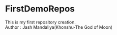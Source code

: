 # FirstDemoRepos
This is my first repository creation.
<br>
Author : Jash Mandaliya(Khonshu-The God of Moon)

